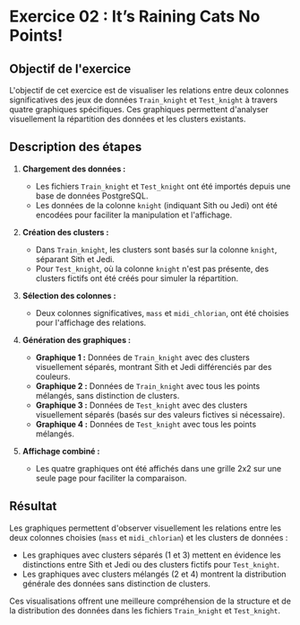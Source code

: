 # Exercice 02 : It’s Raining Cats No Points!

## Objectif de l'exercice

L'objectif de cet exercice est de visualiser les relations entre deux colonnes significatives des jeux de données `Train_knight` et `Test_knight` à travers quatre graphiques spécifiques. Ces graphiques permettent d'analyser visuellement la répartition des données et les clusters existants.

## Description des étapes

1. **Chargement des données :**
   - Les fichiers `Train_knight` et `Test_knight` ont été importés depuis une base de données PostgreSQL.
   - Les données de la colonne `knight` (indiquant Sith ou Jedi) ont été encodées pour faciliter la manipulation et l'affichage.

2. **Création des clusters :**
   - Dans `Train_knight`, les clusters sont basés sur la colonne `knight`, séparant Sith et Jedi.
   - Pour `Test_knight`, où la colonne `knight` n'est pas présente, des clusters fictifs ont été créés pour simuler la répartition.

3. **Sélection des colonnes :**
   - Deux colonnes significatives, `mass` et `midi_chlorian`, ont été choisies pour l'affichage des relations.

4. **Génération des graphiques :**
   - **Graphique 1 :** Données de `Train_knight` avec des clusters visuellement séparés, montrant Sith et Jedi différenciés par des couleurs.
   - **Graphique 2 :** Données de `Train_knight` avec tous les points mélangés, sans distinction de clusters.
   - **Graphique 3 :** Données de `Test_knight` avec des clusters visuellement séparés (basés sur des valeurs fictives si nécessaire).
   - **Graphique 4 :** Données de `Test_knight` avec tous les points mélangés.

5. **Affichage combiné :**
   - Les quatre graphiques ont été affichés dans une grille 2x2 sur une seule page pour faciliter la comparaison.

## Résultat

Les graphiques permettent d'observer visuellement les relations entre les deux colonnes choisies (`mass` et `midi_chlorian`) et les clusters de données :
- Les graphiques avec clusters séparés (1 et 3) mettent en évidence les distinctions entre Sith et Jedi ou des clusters fictifs pour `Test_knight`.
- Les graphiques avec clusters mélangés (2 et 4) montrent la distribution générale des données sans distinction de clusters.

Ces visualisations offrent une meilleure compréhension de la structure et de la distribution des données dans les fichiers `Train_knight` et `Test_knight`.
